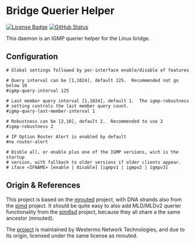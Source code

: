 Bridge Querier Helper
=====================
[![License Badge][]][License] [![GitHub Status][]][GitHub]

This daemon is an IGMP querier helper for the Linux bridge.


Configuration
-------------

```ApacheConf
# Global settings followed by per-interface enable/disable of features

# Query interval can be [1,1024], default 125.  Recommended not go below 10
#igmp-query-interval 125

# Last member query interval [1,1024], default 1.  The igmp-robustness
# setting controls the last member query count.
#igmp-query-last-member-interval 1

# Robustness can be [2,10], default 2.  Recommended to use 2
#igmp-robustness 2

# IP Option Router Alert is enabled by default
#no router-alert

# Disble all, or enable plus one of the IGMP versions, wich is the startup
# version, with fallback to older versions if older clients appear.
# iface <IFNAME> [enable | disable] [igmpv1 | igmpv2 | igmpv3]
```


Origin & References
-------------------

This project is based on the [mrouted][] project, with DNA strands also from
the [pimd][] project.  It should be quite easy to also add MLD/MLDv2 querier
functionality from the [pim6sd][] project, because they all share a the same
ancestor (mrouted).

The [project][1] is maintained by Westermo Network Technologies, and due to
its origin, licensed under the same license as mrouted.

[1]:             https://github.com/westermo/querierd/
[GitHub]:        https://github.com/westermo/querierd/actions/workflows/build.yml/
[GitHub Status]: https://github.com/westermo/querierd/actions/workflows/build.yml/badge.svg
[License]:       http://www.openbsd.org/cgi-bin/cvsweb/src/usr.sbin/mrouted/LICENSE
[License Badge]: https://img.shields.io/badge/License-BSD%203--Clause-blue.svg
[mrouted]:       https://github.com/troglobit/mrouted/
[pimd]:          https://github.com/troglobit/pimd/
[pim6sd]:        https://github.com/troglobit/pim6sd/
